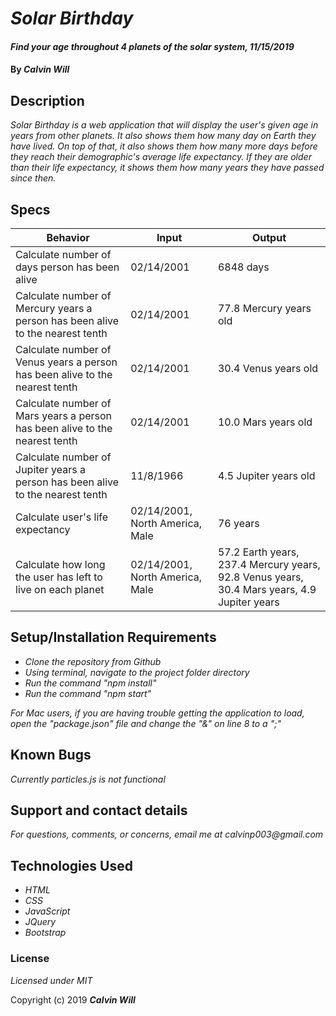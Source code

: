 # _Solar Birthday_

#### _Find your age throughout 4 planets of the solar system, 11/15/2019_

#### By _**Calvin Will**_

## Description

_Solar Birthday is a web application that will display the user's given age in years from other planets. It also shows them how many day on Earth they have lived. On top of that, it also shows them how many more days before they reach their demographic's average life expectancy. If they are older than their life expectancy, it shows them how many years they have passed since then._

## Specs
| Behavior  | Input  | Output  |
|---|---|---|
| Calculate number of days person has been alive  | 02/14/2001   | 6848 days  |
| Calculate number of Mercury years a person has been alive to the nearest tenth | 02/14/2001  | 77.8 Mercury years old |
| Calculate number of Venus years a person has been alive to the nearest tenth | 02/14/2001  | 30.4 Venus years old  |
| Calculate number of Mars years a person has been alive to the nearest tenth  | 02/14/2001  | 10.0 Mars years old |
| Calculate number of Jupiter years a person has been alive to the nearest tenth  | 11/8/1966  | 4.5 Jupiter years old |
| Calculate user's life expectancy  | 02/14/2001, North America, Male  | 76 years |
| Calculate how long the user has left to live on each planet | 02/14/2001, North America, Male  | 57.2 Earth years, 237.4 Mercury years, 92.8 Venus years, 30.4 Mars years, 4.9 Jupiter years |

## Setup/Installation Requirements

* _Clone the repository from Github_
* _Using terminal, navigate to the project folder directory_
* _Run the command "npm install"_
* _Run the command "npm start"_


_For Mac users, if you are having trouble getting the application to load, open the "package.json" file and change the "&" on line 8 to a ";"_

## Known Bugs

_Currently particles.js is not functional_

## Support and contact details

_For questions, comments, or concerns, email me at calvinp003@gmail.com_

## Technologies Used

* _HTML_
* _CSS_
* _JavaScript_
* _JQuery_
* _Bootstrap_

### License

*Licensed under MIT*

Copyright (c) 2019 **_Calvin Will_**
